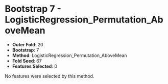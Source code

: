 # Bootstrap 7 - LogisticRegression_Permutation_AboveMean

- **Outer Fold**: 20
- **Bootstrap**: 7
- **Method**: LogisticRegression_Permutation_AboveMean
- **Fold Seed**: 67
- **Features Selected**: 0

No features were selected by this method.
